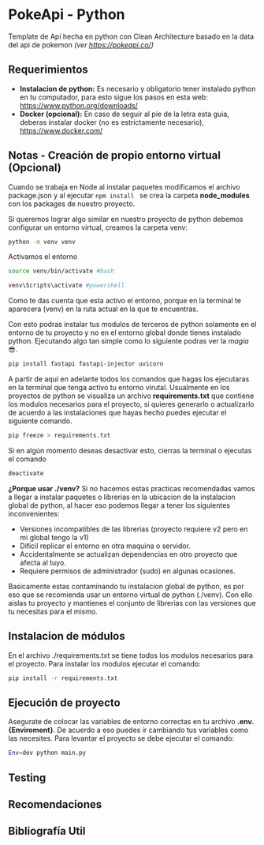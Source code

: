 # PokeApi - Python

Template de Api hecha en python con Clean Architecture basado en la data del api de pokemon _(ver https://pokeapi.co/)_

## Requerimientos

- **Instalacion de python:** Es necesario y obligatorio tener instalado python en tu computador, para esto sigue los pasos en esta web: https://www.python.org/downloads/
- **Docker (opcional):** En caso de seguir al pie de la letra esta guia, deberas instalar docker (no es estrictamente necesario), https://www.docker.com/

## Notas - Creación de propio entorno virtual (Opcional)

Cuando se trabaja en Node al instalar paquetes modificamos el archivo package.json y al ejecutar `npm install ` se crea la carpeta **node_modules** con los packages de nuestro proyecto.

Si queremos lograr algo similar en nuestro proyecto de python debemos configurar un entorno virtual, creamos la carpeta venv:

```bash
python -m venv venv
```

Activamos el entorno

```bash
source venv/bin/activate #bash

venv\Scripts\activate #powershell
```

Como te das cuenta que esta activo el entorno, porque en la terminal te aparecera (venv) en la ruta actual en la que te encuentras.

Con esto podras instalar tus modulos de terceros de python solamente en el entorno de tu proyecto y no en el entorno global donde tienes instalado python. Ejecutando algo tan simple como lo siguiente podras ver la _magia_ :sunglasses:.

```bash
pip install fastapi fastapi-injector uvicorn
```

A partir de aqui en adelante todos los comandos que hagas los ejecutaras en la terminal que tenga activo tu entorno virutal.
Usualmente en los proyectos de python se visualiza un archivo **requirements.txt** que contiene los modulos necesarios para el proyecto, si quieres generarlo o actualizarlo de acuerdo a las instalaciones que hayas hecho puedes ejecutar el siguiente comando.

```bash
pip freeze > requirements.txt
```

Si en algún momento deseas desactivar esto, cierras la terminal o ejecutas el comando

```bash
deactivate
```

**¿Porque usar ./venv?** Si no hacemos estas practicas recomendadas vamos a llegar a instalar paquetes o librerias en la ubicacion de la instalacion global de python, al hacer eso podemos llegar a tener los siguientes inconvenientes:

- Versiones incompatibles de las librerias (proyecto requiere v2 pero en mi global tengo la v1)
- Dificil replicar el entorno en otra maquina o servidor.
- Accidentalmente se actualizan dependencias en otro proyecto que afecta al tuyo.
- Requiere permisos de administrador (sudo) en algunas ocasiones.

Basicamente estas contaminando tu instalacion global de python, es por eso que se recomienda usar un entorno virtual de python (./venv). Con ello aislas tu proyecto y mantienes el conjunto de librerias con las versiones que tu necesitas para el mismo.

## Instalacion de módulos

En el archivo ./requirements.txt se tiene todos los modulos necesarios para el proyecto. Para instalar los modulos ejecutar el comando:

```bash
pip install -r requirements.txt
```

## Ejecución de proyecto

Asegurate de colocar las variables de entorno correctas en tu archivo **.env.{Enviroment}**. De acuerdo a eso puedes ir cambiando tus variables como las necesites. Para levantar el proyecto se debe ejecutar el comando:

```bash
Env=dev python main.py
```

## Testing

## Recomendaciones

## Bibliografía Util
